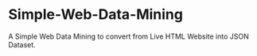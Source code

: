 # Simple-Web-Data-Mining
A Simple Web Data Mining to convert from Live HTML Website into JSON Dataset.
